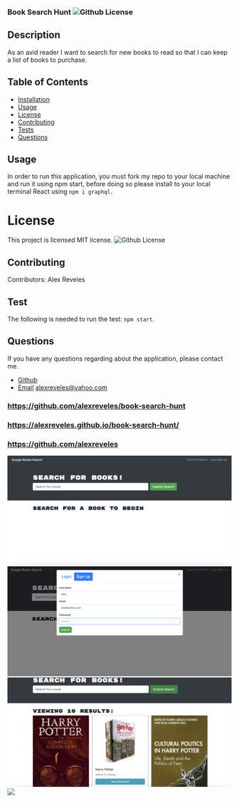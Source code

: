### Book Search Hunt ![Github License](https://img.shields.io/badge/license-MIT-red.svg)
  
## Description
As an avid reader I want to search for new books to read
so that I can keep a list of books to purchase.


  ##  Table of Contents
  * [Installation](#installation)
  * [Usage](#usage)
  * [License](#License)
  * [Contributing](#contributing)
  * [Tests](#Tests)
  * [Questions](#questions)
  
  ## Usage
  In order to run this application, you must fork my repo to your local machine and run it using npm start, before doing so please install to your local terminal React using `npm i graphql`.
  
  
  # License
  This project is  licensed MIT license.
  ![Github License](https://img.shields.io/badge/license-MIT-red.svg)
  ## Contributing
  Contributors: Alex Reveles
  ## Test
  The following is needed to run the test: `npm start`.
  ## Questions
  If you have any questions regarding about the application, please contact me.
* [Github](https://github.com/alexreveles)
* [Email](https://alexreveles@yahoo.com) alexreveles@yahoo.com



### https://github.com/alexreveles/book-search-hunt
### https://alexreveles.github.io/book-search-hunt/
### https://github.com/alexreveles

![](images/22.1.png)
![](images/22.2.png)
![](images/22.3.png)
![](images/22.4.png)